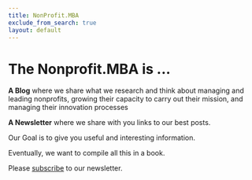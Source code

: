 ```yaml
---
title: NonProfit.MBA
exclude_from_search: true
layout: default
---
```


# The Nonprofit.MBA is ...
**A Blog** where we share what we research and think
about managing and leading nonprofits, growing their capacity to carry out their mission, and managing their innovation processes

**A Newsletter** where we share with you links to our best posts.

Our Goal is to give you useful and interesting information. 

Eventually, we want to compile all this in a book. 

Please [subscribe](/subscribe) to our newsletter.


